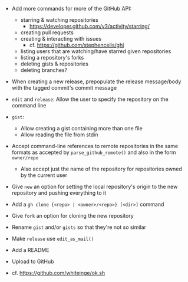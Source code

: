 - Add more commands for more of the GitHub API:
    - starring & watching repositories
        - <https://developer.github.com/v3/activity/starring/>
    - creating pull requests
    - creating & interacting with issues
        - cf. <https://github.com/stephencelis/ghi>
    - listing users that are watching/have starred given repositories
    - listing a repository's forks
    - deleting gists & repositories
    - deleting branches?

- When creating a new release, prepopulate the release message/body with the
  tagged commit's commit message
- `edit` and `release`: Allow the user to specify the repository on the command
  line
- `gist`:
    - Allow creating a gist containing more than one file
    - Allow reading the file from stdin
- Accept command-line references to remote repositories in the same formats as
  accepted by `parse_github_remote()` and also in the form `owner/repo`
    - Also accept just the name of the repository for repositories owned by the
      current user
- Give `new` an option for setting the local repository's origin to the new
  repository and pushing everything to it
- Add a `gh clone {<repo> | <owner>/<repo>} [<dir>]` command
- Give `fork` an option for cloning the new repository

- Rename `gist` and/or `gists` so that they're not so similar
- Make `release` use `edit_as_mail()`

- Add a README
- Upload to GitHub
- cf. <https://github.com/whiteinge/ok.sh>
